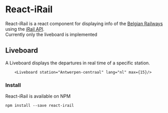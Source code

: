 React-iRail
===========

React-iRail is a react component for displaying info of the [Belgian Railways](http://detrein.be) using the [iRail API](https://api.irail.be).  
Currently only the liveboard is implemented


## Liveboard 
A Liveboard displays the departures in real time of a specific station.
```
    <Liveboard station="Antwerpen-centraal" lang="nl" max={15}/>
```

### Install
React-iRail is available on NPM
```
npm install --save react-irail
```